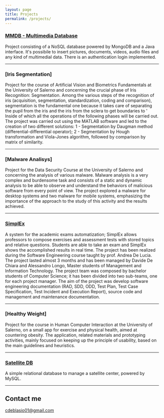```yaml
---
layout: page
title: Projects
permalink: /projects/
---
```


### [MMDB - Multimedia Database](https://github.com/christian161291/mongodatabaseGit)
Project consisting of a NoSQL database powered by MongoDB and a Java interface. It's possibile to insert pictures, documents, videos, audio files and any kind of multimedial data. There is an authentication login implemented.
***


### [Iris Segmentation]
Project for the course of Artificial Vision and Biometrics Fundamentals at the University of Salerno and concerning the crucial phase of Iris Recognition: Segmentation. Among the various steps of the recognition of iris (acquisition, segmentation, standardization, coding and comparison), segmentation is the fundamental one because it takes care of separating the pupil from the iris and the iris from the sclera to get boundaries to ' Inside of which all the operations of the following phases will be carried out. The project was carried out using the MATLAB software and led to the creation of two different solutions:
1 - Segmentation by Daugman method (differential-differential operator);
2 - Segmentation by Hough transformation and Viola-Jones algorithm, followed by comparison by matrix of similarity.
***


### [Malware Analisys]
Project for the Data Security Course at the University of Salerno and concerning the analysis of various malware. Malware analysis is a very complex and burdensome task and consists of a static and dynamic analysis to be able to observe and understand the behaviors of malicious software from every point of view. The project explored a malware for desktop systems and two malware for mobile systems, emphasizing the importance of the approach to the study of this activity and the results achieved.
***


### [SimplEx](https://github.com/DavideDC91/SimplEx)
A system for the academic exams automatization; SimplEx allows professors to compose exercises and assessment tests with stored topics and relative questions. Students are able to take an exam and SimplEx shows the accomplished results in real time. The project has been realized during the Software Engineering course taught by prof. Andrea De Lucia. The project lasted almost 3 months and has been managed by Davide De Chiara and Alessandro Longo, Master students of Management and Information Technology. The project team was composed by bachelor students of Computer Science; it has been divided into two sub-teams, one for each project manager. The aim of the project was develop software engineering documentation (RAD, SDD, ODD, Test Plan, Test Case Specification, Test Incident and Execution Report), source code and management and maintenance documentation.
***


### [Healthy Weight]
Project for the course in Human Computer Interaction at the University of Salerno, on a small app for exercise and physical health, aimed at countering obesity. The application, related materials and prototyping activities, mainly focused on keeping up the principle of usability, based on the main guidelines and heuristics.
***

### [Satellite DB](https://github.com/christian161291/Satellite-s-Center-Database)
A simple relational database to manage a satellite center, powered by MySQL.
***




## Contact me

[cdeblasio01@gmail.com](mailto:cdeblasio01@gmail.com)
